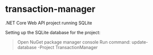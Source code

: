 # transaction-manager
.NET Core Web API project running SQLite 

Setting up the SQLite database for the project:
> Open NuGet package manager console
> Run command: update-database -Project TransactionManager
